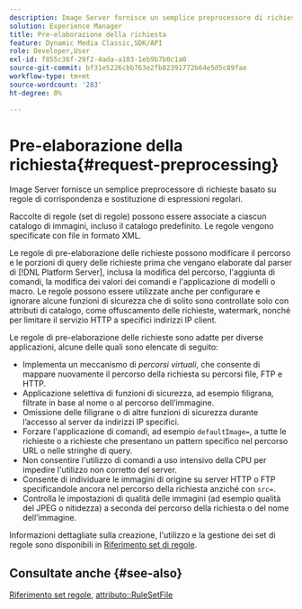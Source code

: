 ```yaml
---
description: Image Server fornisce un semplice preprocessore di richieste basato su regole di corrispondenza e sostituzione di espressioni regolari.
solution: Experience Manager
title: Pre-elaborazione della richiesta
feature: Dynamic Media Classic,SDK/API
role: Developer,User
exl-id: f855c36f-29f2-4ada-a103-1eb9b7b0c1a0
source-git-commit: bf31e5226cbb763e2fb82391772b64e5d5c89fae
workflow-type: tm+mt
source-wordcount: '283'
ht-degree: 0%

---
```


# Pre-elaborazione della richiesta{#request-preprocessing}

Image Server fornisce un semplice preprocessore di richieste basato su regole di corrispondenza e sostituzione di espressioni regolari.

Raccolte di regole (set di regole) possono essere associate a ciascun catalogo di immagini, incluso il catalogo predefinito. Le regole vengono specificate con file in formato XML.

Le regole di pre-elaborazione delle richieste possono modificare il percorso e le porzioni di query delle richieste prima che vengano elaborate dal parser di [!DNL Platform Server], inclusa la modifica del percorso, l&#39;aggiunta di comandi, la modifica dei valori dei comandi e l&#39;applicazione di modelli o macro. Le regole possono essere utilizzate anche per configurare e ignorare alcune funzioni di sicurezza che di solito sono controllate solo con attributi di catalogo, come offuscamento delle richieste, watermark, nonché per limitare il servizio HTTP a specifici indirizzi IP client.

Le regole di pre-elaborazione delle richieste sono adatte per diverse applicazioni, alcune delle quali sono elencate di seguito:

* Implementa un meccanismo di *percorsi virtuali*, che consente di mappare nuovamente il percorso della richiesta su percorsi file, FTP e HTTP.
* Applicazione selettiva di funzioni di sicurezza, ad esempio filigrana, filtrate in base al nome o al percorso dell’immagine.
* Omissione delle filigrane o di altre funzioni di sicurezza durante l’accesso al server da indirizzi IP specifici.
* Forzare l&#39;applicazione di comandi, ad esempio `defaultImage=`, a tutte le richieste o a richieste che presentano un pattern specifico nel percorso URL o nelle stringhe di query.
* Non consentire l&#39;utilizzo di comandi a uso intensivo della CPU per impedire l&#39;utilizzo non corretto del server.
* Consente di individuare le immagini di origine su server HTTP o FTP specificandole ancora nel percorso della richiesta anziché con `src=`.
* Controlla le impostazioni di qualità delle immagini (ad esempio qualità del JPEG o nitidezza) a seconda del percorso della richiesta o del nome dell’immagine.

Informazioni dettagliate sulla creazione, l&#39;utilizzo e la gestione dei set di regole sono disponibili in [Riferimento set di regole](../../../../../is-api/image-catalog/image-serving-api-ref/c-image-catalog-reference/c-rule-set-reference/c-rule-set-reference.md#concept-3e5058cf3507470b82cac638df23ea8e).

## Consultate anche {#see-also}

[Riferimento set regole](../../../../../is-api/image-catalog/image-serving-api-ref/c-image-catalog-reference/c-rule-set-reference/c-rule-set-reference.md#concept-3e5058cf3507470b82cac638df23ea8e), [attributo::RuleSetFile](../../../../../is-api/image-catalog/image-serving-api-ref/c-image-catalog-reference/c-overview/c-file-formats/r-rule-set-files.md#reference-3e54cb5f4d74411a84889fed056ac093)
